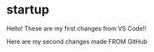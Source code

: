 # startup

Hello! These are my first changes from VS Code!!

Here are my second changes made FROM GitHub
